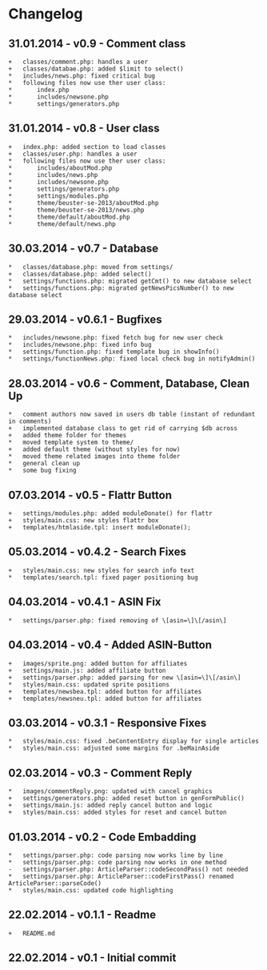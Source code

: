 # Changelog

## 31.01.2014 - v0.9 - Comment class

```
+	classes/comment.php: handles a user
+	classes/databae.php: added $limit to select()
*	includes/news.php: fixed critical bug
*	following files now use ther user class:
*		index.php
*		includes/newsone.php
*		settings/generators.php
```

## 31.01.2014 - v0.8 - User class

```
+	index.php: added section to load classes
+	classes/user.php: handles a user
*	following files now use ther user class:
*		includes/aboutMod.php
*		includes/news.php
*		includes/newsone.php
*		settings/generators.php
*		settings/modules.php
*		theme/beuster-se-2013/aboutMod.php
*		theme/beuster-se-2013/news.php
*		theme/default/aboutMod.php
*		theme/default/news.php
```

## 30.03.2014 - v0.7 - Database

```
*	classes/database.php: moved from settings/
+	classes/database.php: added select()
*	settings/functions.php: migrated getCmt() to new database select
*	settings/functions.php: migrated getNewsPicsNumber() to new database select
```

## 29.03.2014 - v0.6.1 - Bugfixes

```
*	includes/newsone.php: fixed fetch bug for new user check
*	includes/newsone.php: fixed info bug
*	settings/function.php: fixed template bug in showInfo()
*	settings/functionNews.php: fixed local check bug in notifyAdmin()
```

## 28.03.2014 - v0.6 - Comment, Database, Clean Up

```
*	comment authors now saved in users db table (instant of redundant in comments)
+	implemented database class to get rid of carrying $db across
+	added theme folder for themes
*	moved template system to theme/
+	added default theme (without styles for now)
*	moved theme related images into theme folder
*	general clean up
*	some bug fixing
```

## 07.03.2014 - v0.5 - Flattr Button

```
+	settings/modules.php: added moduleDonate() for flattr
+	styles/main.css: new styles flattr box
+	templates/htmlaside.tpl: insert moduleDonate();
```

## 05.03.2014 - v0.4.2 - Search Fixes

```
+	styles/main.css: new styles for search info text
*	templates/search.tpl: fixed pager positioning bug
```

## 04.03.2014 - v0.4.1 - ASIN Fix

```
*	settings/parser.php: fixed removing of \[asin=\]\[/asin\]
```

## 04.03.2014 - v0.4 - Added ASIN-Button

```
+	images/sprite.png: added button for affiliates
+	settings/main.js: added affiliate button
+	settings/parser.php: added parsing for new \[asin=\]\[/asin\]
*	styles/main.css: updated sprite positions
+	templates/newsbea.tpl: added button for affiliates
+	templates/newsneu.tpl: added button for affiliates
```

## 03.03.2014 - v0.3.1 - Responsive Fixes

```
*	styles/main.css: fixed .beContentEntry display for single articles
*	styles/main.css: adjusted some margins for .beMainAside
```

## 02.03.2014 - v0.3 - Comment Reply

```
*	images/commentReply.png: updated with cancel graphics
+	settings/generators.php: added reset button in genFormPublic()
+	settings/main.js: added reply cancel button and logic
+	styles/main.css: added styles for reset and cancel button
```

## 01.03.2014 - v0.2 - Code Embadding

```
*	settings/parser.php: code parsing now works line by line
*	settings/parser.php: code parsing now works in one method
-	settings/parser.php: ArticleParser::codeSecondPass() not needed
*	settings/parser.php: ArticleParser::codeFirstPass() renamed ArticleParser::parseCode()
*	styles/main.css: updated code highlighting
```

## 22.02.2014 - v0.1.1 - Readme

```
+	README.md
```

## 22.02.2014 - v0.1 - Initial commit